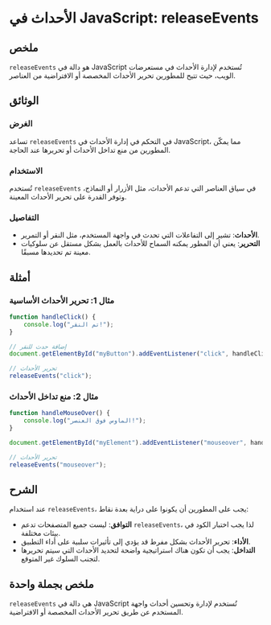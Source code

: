 <!--
Meta Description: # الأحداث في JavaScript: releaseEvents ## ملخص `releaseEvents` هو دالة في JavaScript تُستخدم لإدارة الأحداث في مستعرضات الويب، حيث تتيح للمطورين تحرير...
Meta Keywords: الأحداث, releaseevents, تحرير, javascript, على
-->

# الأحداث في JavaScript: releaseEvents

## ملخص
`releaseEvents` هو دالة في JavaScript تُستخدم لإدارة الأحداث في مستعرضات الويب، حيث تتيح للمطورين تحرير الأحداث المخصصة أو الافتراضية من العناصر.

## الوثائق
### الغرض
تساعد `releaseEvents` في التحكم في إدارة الأحداث في JavaScript، مما يمكّن المطورين من منع تداخل الأحداث أو تحريرها عند الحاجة.

### الاستخدام
تُستخدم `releaseEvents` في سياق العناصر التي تدعم الأحداث، مثل الأزرار أو النماذج، وتوفر القدرة على تحرير الأحداث المعينة.

### التفاصيل
- **الأحداث**: تشير إلى التفاعلات التي تحدث في واجهة المستخدم، مثل النقر أو التمرير.
- **التحرير**: يعني أن المطور يمكنه السماح للأحداث بالعمل بشكل مستقل عن سلوكيات معينة تم تحديدها مسبقًا.

## أمثلة
### مثال 1: تحرير الأحداث الأساسية
```javascript
function handleClick() {
    console.log("تم النقر!");
}

// إضافة حدث للنقر
document.getElementById("myButton").addEventListener("click", handleClick);

// تحرير الأحداث
releaseEvents("click");
```

### مثال 2: منع تداخل الأحداث
```javascript
function handleMouseOver() {
    console.log("الماوس فوق العنصر!");
}

document.getElementById("myElement").addEventListener("mouseover", handleMouseOver);

// تحرير الأحداث
releaseEvents("mouseover");
```

## الشرح
عند استخدام `releaseEvents`، يجب على المطورين أن يكونوا على دراية بعدة نقاط:
- **التوافق**: ليست جميع المتصفحات تدعم `releaseEvents`، لذا يجب اختبار الكود في بيئات مختلفة.
- **الأداء**: تحرير الأحداث بشكل مفرط قد يؤدي إلى تأثيرات سلبية على أداء التطبيق.
- **التداخل**: يجب أن تكون هناك استراتيجية واضحة لتحديد الأحداث التي سيتم تحريرها لتجنب السلوك غير المتوقع.

## ملخص بجملة واحدة
`releaseEvents` هي دالة في JavaScript تُستخدم لإدارة وتحسين أحداث واجهة المستخدم عن طريق تحرير الأحداث المخصصة أو الافتراضية.